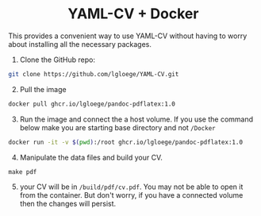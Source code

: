 <h1 align='center'>YAML-CV + Docker</h1>

This provides a convenient way to use YAML-CV without having to worry about installing all the necessary packages.

1. Clone the GitHub repo:
```bash
git clone https://github.com/lgloege/YAML-CV.git
```

2. Pull the image
```bash
docker pull ghcr.io/lgloege/pandoc-pdflatex:1.0
```

3. Run the image and connect the a host volume. If you use the command below make you are starting base directory and not `/Docker`
```bash
docker run -it -v $(pwd):/root ghcr.io/lgloege/pandoc-pdflatex:1.0
```

4. Manipulate the data files and build your CV.
```
make pdf
```

5. your CV will be in `/build/pdf/cv.pdf`. You may not be able to open it from the container. But don't worry, if you have a connected volume then the changes will persist.
